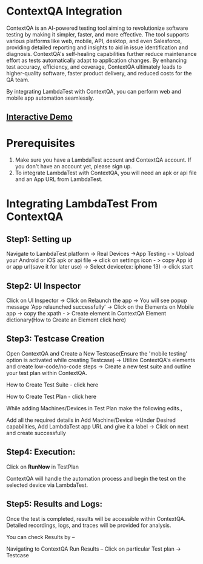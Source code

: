 # ContextQA Integration

ContextQA is an AI-powered testing tool aiming to revolutionize software testing by making it simpler,
faster, and more effective. The tool supports various platforms like web, mobile, API, desktop, and even
Salesforce, providing detailed reporting and insights to aid in issue identification and diagnosis.
ContextQA's self-healing capabilities further reduce maintenance effort as tests automatically adapt
to application changes. By enhancing test accuracy, efficiency, and coverage, ContextQA ultimately
leads to higher-quality software, faster product delivery, and reduced costs for the QA team.

By integrating LambdaTest with ContextQA, you can perform web and mobile app automation
seamlessly.

## [Interactive Demo](https://app.storylane.io/share/jx3mtkulsvbh)

# Prerequisites

1. Make sure you have a LambdaTest account and ContextQA account. If you don't have an account
    yet, please sign up.
2. To integrate LambdaTest with ContextQA, you will need an apk or api file and an App URL from
    LambdaTest.

# Integrating LambdaTest From ContextQA


## Step1: Setting up

Navigate to LambdaTest platform -> Real Devices ->App Testing - > Upload your Android or iOS apk or
api file -> click on settings icon - > copy App id or app url(save it for later use) -> Select device(ex:
iphone 13) -> click start


## Step2: UI Inspector

Click on UI Inspector -> Click on Relaunch the app -> You will see popup message 'App relaunched
successfully’ -> Click on the Elements on Mobile app -> copy the xpath - > Create element in ContextQA
Element dictionary(How to Create an Element click here)



## Step3: Testcase Creation

Open ContextQA and Create a New Testcase(Ensure the 'mobile testing' option is activated while
creating Testcase) -> Utilize ContextQA's elements and create low-code/no-code steps -> Create a new
test suite and outline your test plan within ContextQA.


How to Create Test Suite - click here

How to Create Test Plan - click here

While adding Machines/Devices in Test Plan make the following edits.,

Add all the required details in Add Machine/Device ->Under Desired capabilities, Add LambdaTest app
URL and give it a label -> Click on next and create successfully


## Step4: Execution:

Click on **RunNow** in TestPlan

ContextQA will handle the automation process and begin the test on the selected device via
LambdaTest.

## Step5: Results and Logs:

Once the test is completed, results will be accessible within ContextQA. Detailed recordings, logs, and
traces will be provided for analysis.

You can check Results by –

Navigating to ContextQA Run Results – Click on particular Test plan -> Testcase



